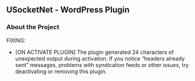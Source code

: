 
## USocketNet - WordPress Plugin

### About the Project

FIXING:
- [ON ACTIVATE PLUGIN] The plugin generated 24 characters of unexpected output during activation. If you notice “headers already sent” messages, problems with syndication feeds or other issues, try deactivating or removing this plugin.
